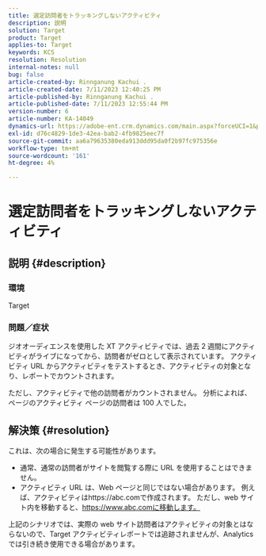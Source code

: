 ```yaml
---
title: 選定訪問者をトラッキングしないアクティビティ
description: 説明
solution: Target
product: Target
applies-to: Target
keywords: KCS
resolution: Resolution
internal-notes: null
bug: false
article-created-by: Rinnganung Kachui .
article-created-date: 7/11/2023 12:40:25 PM
article-published-by: Rinnganung Kachui .
article-published-date: 7/11/2023 12:55:44 PM
version-number: 6
article-number: KA-14049
dynamics-url: https://adobe-ent.crm.dynamics.com/main.aspx?forceUCI=1&pagetype=entityrecord&etn=knowledgearticle&id=73b18217-e81f-ee11-9cbe-6045bd006e5a
exl-id: d76c4829-1de3-42ea-bab2-4fb9825eec7f
source-git-commit: aa6a79635380eda913ddd95da0f2b97fc975356e
workflow-type: tm+mt
source-wordcount: '161'
ht-degree: 4%

---
```


# 選定訪問者をトラッキングしないアクティビティ

## 説明 {#description}


### <b>環境</b>

Target

### <b>問題／症状</b>

ジオオーディエンスを使用した XT アクティビティでは、過去 2 週間にアクティビティがライブになってから、訪問者がゼロとして表示されています。 アクティビティ URL からアクティビティをテストするとき、アクティビティの対象となり、レポートでカウントされます。

ただし、アクティビティで他の訪問者がカウントされません。 分析によれば、ページのアクティビティ ページの訪問者は 100 人でした。


## 解決策 {#resolution}


これは、次の場合に発生する可能性があります。

- 通常、通常の訪問者がサイトを閲覧する際に URL を使用することはできません。
- アクティビティ URL は、Web ページと同じではない場合があります。 例えば、アクティビティはhttps://abc.comで作成されます。 ただし、web サイト内を移動すると、https://www.abc.comに移動します。


上記のシナリオでは、実際の web サイト訪問者はアクティビティの対象とはならないので、Target アクティビティレポートでは追跡されませんが、Analytics では引き続き使用できる場合があります。
